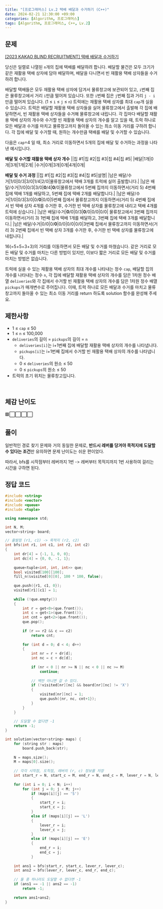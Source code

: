 ```yaml
---
title: "[프로그래머스] Lv.2 택배 배달과 수거하기 (C++)"
date: 2024-02-21 12:30:00 +09:00
categories: [Algorithm, 프로그래머스]
tags: [Algorithm, 프로그래머스, C++, Lv.2]
---
```

## **문제**
[[2023 KAKAO BLIND RECRUITMENT] 택배 배달과 수거하기](https://school.programmers.co.kr/learn/courses/30/lessons/150369)

당신은 일렬로 나열된 `n`개의 집에 택배를 배달하려 합니다. 배달할 물건은 모두 크기가 같은 재활용 택배 상자에 담아 배달하며, 배달을 다니면서 빈 재활용 택배 상자들을 수거하려 합니다.

배달할 택배들은 모두 재활용 택배 상자에 담겨서 물류창고에 보관되어 있고, `i`번째 집은 물류창고에서 거리 `i`만큼 떨어져 있습니다. 또한 `i`번째 집은 `j`번째 집과 거리 `j - i`만큼 떨어져 있습니다. (1 ≤ `i` ≤ `j` ≤ `n`)
트럭에는 재활용 택배 상자를 최대 `cap`개 실을 수 있습니다. 트럭은 배달할 재활용 택배 상자들을 실어 물류창고에서 출발해 각 집에 배달하면서, 빈 재활용 택배 상자들을 수거해 물류창고에 내립니다. 각 집마다 배달할 재활용 택배 상자의 개수와 수거할 빈 재활용 택배 상자의 개수를 알고 있을 때, 트럭 하나로 모든 배달과 수거를 마치고 물류창고까지 돌아올 수 있는 최소 이동 거리를 구하려 합니다. 각 집에 배달 및 수거할 때, 원하는 개수만큼 택배를 배달 및 수거할 수 있습니다.

다음은 `cap`=4 일 때, 최소 거리로 이동하면서 5개의 집에 배달 및 수거하는 과정을 나타낸 예시입니다.

**배달 및 수거할 재활용 택배 상자 개수**
||집 #1|집 #2|집 #3|집 #4|집 #5|
|배달|1개|0개|3개|1개|2개|
|수거|0개|3개|0개|4개|0개|

**배달 및 수거 과정**
||집 #1|집 #2|집 #3|집 #4|집 #5|설명|
|남은 배달/수거|1/0|0/3|3/0|1/4|2/0|물류창고에서 택배 3개를 트럭에 실어 출발합니다.|
|남은 배달/수거|1/0|0/3|3/0|**0**/4|**0**/0|물류창고에서 5번째 집까지 이동하면서(거리 5) 4번째 집에 택배 1개를 배달하고, 5번째 집에 택배 2개를 배달합니다.|
|남은 배달/수거|1/0|0/3|3/0|0/**0**|0/0|5번째 집에서 물류창고까지 이동하면서(거리 5) 4번째 집에서 빈 택배 상자 4개를 수거한 후, 수거한 빈 택배 상자를 물류창고에 내리고 택배 4개를 트럭에 싣습니다.|
|남은 배달/수거|**0**/0|0/3|**0**/0|0/0|0/0|	물류창고에서 3번째 집까지 이동하면서(거리 3) 1번째 집에 택배 1개를 배달하고, 3번째 집에 택배 3개를 배달합니다.|
|남은 배달/수거|0/0|0/**0**|0/0|0/0|0/0|3번째 집에서 물류창고까지 이동하면서(거리 3) 2번째 집에서 빈 택배 상자 3개를 수거한 후, 수거한 빈 택배 상자를 물류창고에 내립니다.|

16(=5+5+3+3)의 거리를 이동하면서 모든 배달 및 수거를 마쳤습니다. 같은 거리로 모든 배달 및 수거를 마치는 다른 방법이 있지만, 이보다 짧은 거리로 모든 배달 및 수거를 마치는 방법은 없습니다.

트럭에 실을 수 있는 재활용 택배 상자의 최대 개수를 나타내는 정수 `cap`, 배달할 집의 개수를 나타내는 정수 `n`, 각 집에 배달할 재활용 택배 상자의 개수를 담은 1차원 정수 배열 `deliveries`와 각 집에서 수거할 빈 재활용 택배 상자의 개수를 담은 1차원 정수 배열 `pickups`가 매개변수로 주어집니다. 이때, 트럭 하나로 모든 배달과 수거를 마치고 물류창고까지 돌아올 수 있는 최소 이동 거리를 return 하도록 solution 함수를 완성해 주세요.
<br>

## **제한사항**
- 1 ≤ `cap` ≤ 50
- 1 ≤ `n` ≤ 100,000
- `deliveries`의 길이 = `pickups`의 길이 = `n`
    - `deliveries[i]`는 i+1번째 집에 배달할 재활용 택배 상자의 개수를 나타냅니다.
    - `pickups[i]`는 i+1번째 집에서 수거할 빈 재활용 택배 상자의 개수를 나타냅니다.
    - 0 ≤ `deliveries`의 원소 ≤ 50
    - 0 ≤ `pickups`의 원소 ≤ 50
- 트럭의 초기 위치는 물류창고입니다.
<br>

## **체감 난이도**
🟩⬜⬜⬜⬜
<br>

## **풀이**
일반적인 경로 찾기 문제와 거의 동일한 문제로, **반드시 레버를 당겨야 목적지에 도달할 수 있다는 조건**만 유의하면 문제 난이도는 쉬운 편이었다.

따라서, bfs를 시작점부터 레버까지 1번 -> 레버부터 목적지까지 1번 사용하여 걸리는 시간을 구하면 된다.
<br>

## **정답 코드**
```c++
#include <string>
#include <vector>
#include <queue>
#include <tuple>

using namespace std;

int N, M;
vector<string> board;

// 출발점 (r1, c1) -> 목적지 (r2, c2)
int bfs(int r1, int c1, int r2, int c2)
{
    int dr[4] = {-1, 1, 0, 0};
    int dc[4] = {0, 0, -1, 1};
    
    queue<tuple<int, int, int>> que;
    bool visited[100][100];
    fill_n(&visited[0][0], 100 * 100, false);
    
    que.push({r1, c1, 0});
    visited[r1][c1] = 1;
    
    while (!que.empty())
    {
        int r = get<0>(que.front());
        int c = get<1>(que.front());
        int cnt = get<2>(que.front());
        que.pop();
        
        if (r == r2 && c == c2)
            return cnt;
        
        for (int d = 0; d < 4; d++)
        {
            int nr = r + dr[d];
            int nc = c + dc[d];
            
            if (nr < 0 || nr >= N || nc < 0 || nc >= M)
                continue;
            
            // 벽만 아니면 갈 수 있다.
            if (!visited[nr][nc] && board[nr][nc] != 'X')
            {
                visited[nr][nc] = 1;
                que.push({nr, nc, cnt+1});
            }
        }
    }
    
    // 도달할 수 없다면 -1
    return -1;
}

int solution(vector<string> maps) {
    for (string str : maps)
        board.push_back(str);
    
    N = maps.size();
    M = maps[0].size();
    
    // 각각 시작점, 도착점, 레버의 (r, c) 정보를 저장
    int start_r = N, start_c = M, end_r = N, end_c = M, lever_r = N, lever_c = M;
    
    for (int i = 0; i < N; i++)
        for (int j = 0; j < M; j++)
            if (maps[i][j] == 'S')
            {
                start_r = i;
                start_c = j;
            }
            else if (maps[i][j] == 'L')
            {
                lever_r = i;
                lever_c = j;
            }
            else if (maps[i][j] == 'E')
            {
                end_r = i;
                end_c = j;
            }
    
    int ans1 = bfs(start_r, start_c, lever_r, lever_c);
    int ans2 = bfs(lever_r, lever_c, end_r, end_c);
    
    // 둘 중 하나라도 도달할 수 없다면 -1
    if (ans1 == -1 || ans2 == -1)
        return -1;
    
    return ans1+ans2;
}
```